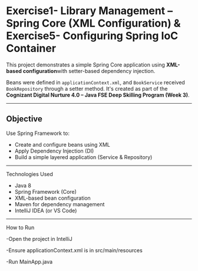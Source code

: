 
# Exercise1- Library Management – Spring Core (XML Configuration) &            Exercise5-   Configuring Spring IoC Container

  

This project demonstrates a simple Spring Core application using **XML-based configuration**with setter-based dependency injection.

Beans were defined in `applicationContext.xml`, and `BookService` received `BookRepository` through a setter method.  It's created as part of the **Cognizant Digital Nurture 4.0 – Java FSE Deep Skilling Program (Week 3)**.

---

##  Objective

Use Spring Framework to:
- Create and configure beans using XML
- Apply Dependency Injection (DI)
- Build a simple layered application (Service & Repository)

---
Technologies Used

- Java 8
- Spring Framework (Core)
- XML-based bean configuration
- Maven for dependency management
- IntelliJ IDEA (or VS Code)

---
 How to Run
 
-Open the project in IntelliJ

-Ensure applicationContext.xml is in src/main/resources

-Run MainApp.java


